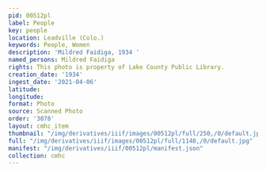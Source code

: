 ```yaml
---
pid: 00512pl
label: People
key: people
location: Leadville (Colo.)
keywords: People, Women
description: 'Mildred Faidiga, 1934 '
named_persons: Mildred Faidiga
rights: This photo is property of Lake County Public Library.
creation_date: '1934'
ingest_date: '2021-04-06'
latitude: 
longitude: 
format: Photo
source: Scanned Photo
order: '3078'
layout: cmhc_item
thumbnail: "/img/derivatives/iiif/images/00512pl/full/250,/0/default.jpg"
full: "/img/derivatives/iiif/images/00512pl/full/1140,/0/default.jpg"
manifest: "/img/derivatives/iiif/00512pl/manifest.json"
collection: cmhc
---
```

